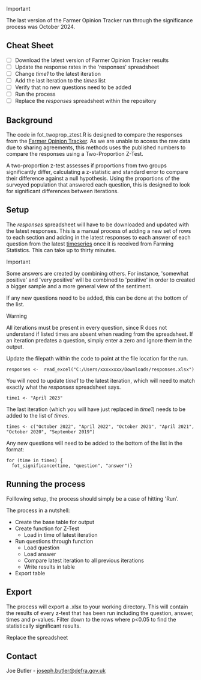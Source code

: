 > [!IMPORTANT]
> The last version of the Farmer Opinion Tracker run through the significance process was October 2024.

## Cheat Sheet
- [ ] Download the latest version of Farmer Opinion Tracker results
- [ ] Update the response rates in the 'responses' spreadsheet
- [ ] Change _time1_ to the latest iteration
- [ ] Add the last iteration to the _times_ list
- [ ] Verify that no new questions need to be added
- [ ] Run the process
- [ ] Replace the _responses_ spreadsheet within the repository

## Background

The code in fot_twoprop_ztest.R is designed to compare the responses from the [Farmer Opinion Tracker](https://www.gov.uk/government/collections/farmer-opinion-tracker). As we are unable to access the raw data due to sharing agreements, this methods uses the published numbers to compare the responses using a Two-Proportion Z-Test.

A two-proportion z-test assesses if proportions from two groups significantly differ, calculating a z-statistic and standard error to compare their difference against a null hypothesis. Using the proportions of the surveyed population that answered each question, this is designed to look for significant differences between iterations. 

## Setup

The _responses_ spreadsheet will have to be downloaded and updated with the latest responses. This is a manual process of adding a new set of rows to each section and adding in the latest responses to each answer of each question from the latest [timeseries](https://www.gov.uk/government/statistical-data-sets/farmer-opinion-tracker-for-england) once it is received from Farming Statistics. This can take up to thirty minutes.

> [!IMPORTANT]
> Some answers are created by combining others. For instance, 'somewhat positive' and 'very positive' will be combined to 'positive' in order to created a bigger sample and a more general view of the sentiment.

If any new questions need to be added, this can be done at the bottom of the list. 

> [!WARNING]
> All iterations must be present in every question, since R does not understand if listed times are absent when reading from the spreadsheet. If an iteration predates a question, simply enter a zero and ignore them in the output.

Update the filepath within the code to point at the file location for the run.
```
responses <-  read_excel("C:/Users/xxxxxxxx/Downloads/responses.xlsx")
```

You will need to update _time1_ to the latest iteration, which will need to match exactly what the _responses_ spreadsheet says.
```
time1 <- "April 2023"
```

The last iteration (which you will have just replaced in _time1_) needs to be added to the list of _times_.
```
times <- c("October 2022", "April 2022", "October 2021", "April 2021", "October 2020", "September 2019")
```

Any new questions will need to be added to the bottom of the list in the format:

```
for (time in times) {
  fot_significance(time, "question", "answer")}
```

## Running the process

Folllowing setup, the process should simply be a case of hitting 'Run'.

The process in a nutshell:

- Create the base table for output
- Create function for Z-Test
  - Load in time of latest iteration
- Run questions through function
  - Load question
  - Load answer
  - Compare latest iteration to all previous iterations
  - Write results in table
- Export table   

## Export
The process will export a .xlsx to your working directory. This will contain the results of every z-test that has been run including the question, answer, times and p-values. Filter down to the rows where p<0.05 to find the statistically significant results.

Replace the spreadsheet

## Contact

Joe Butler - joseph.butler@defra.gov.uk
